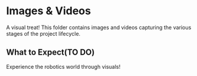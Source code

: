 # Images & Videos

A visual treat! This folder contains images and videos capturing the various stages of the project lifecycle.

## What to Expect(TO DO)


Experience the robotics world through visuals!
